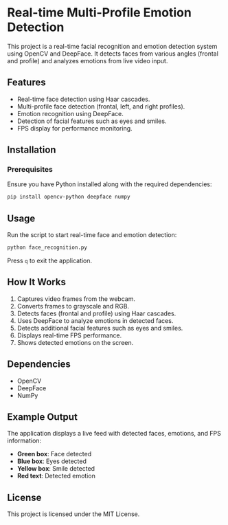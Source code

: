 # Real-time Multi-Profile Emotion Detection

This project is a real-time facial recognition and emotion detection system using OpenCV and DeepFace. It detects faces from various angles (frontal and profile) and analyzes emotions from live video input.

## Features
- Real-time face detection using Haar cascades.
- Multi-profile face detection (frontal, left, and right profiles).
- Emotion recognition using DeepFace.
- Detection of facial features such as eyes and smiles.
- FPS display for performance monitoring.

## Installation

### Prerequisites
Ensure you have Python installed along with the required dependencies:

```bash
pip install opencv-python deepface numpy
```

## Usage

Run the script to start real-time face and emotion detection:

```bash
python face_recognition.py
```

Press `q` to exit the application.

## How It Works
1. Captures video frames from the webcam.
2. Converts frames to grayscale and RGB.
3. Detects faces (frontal and profile) using Haar cascades.
4. Uses DeepFace to analyze emotions in detected faces.
5. Detects additional facial features such as eyes and smiles.
6. Displays real-time FPS performance.
7. Shows detected emotions on the screen.

## Dependencies
- OpenCV
- DeepFace
- NumPy

## Example Output
The application displays a live feed with detected faces, emotions, and FPS information:

- **Green box**: Face detected
- **Blue box**: Eyes detected
- **Yellow box**: Smile detected
- **Red text**: Detected emotion

## License
This project is licensed under the MIT License.

